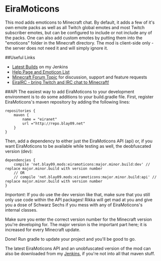 EiraMoticons
=======

This mod adds emoticons to Minecraft chat. By default, it adds a few of it's own emote packs as well as all Twitch global emotes and most Twitch subscriber emotes, but can be configured to include or not include any of the packs. One can also add custom emotes by putting them into the "emoticons" folder in the Minecraft directory. The mod is client-side only - the server does not need it and will simply ignore it.

##Useful Links
* [Latest Builds](http://jenkins.blay09.net) on my Jenkins
* [Help Page and Emoticon List](http://blay09.net/?page_id=347)
* [Minecraft Forum Topic](http://www.minecraftforum.net/forums/mapping-and-modding/minecraft-mods/2433229-eiramoticons-emoticons-in-minecraft-supports) for discussion, support and feature requests 
* [EiraIRC - bring Twitch and IRC chat to Minecraft!](http://minecraft.curseforge.com/mc-mods/68420-eirairc)

##API
The easiest way to add EiraMoticons to your development environment is to do some additions to your build.gradle file. First, register EiraMoticons's maven repository by adding the following lines:

```
repositories {
    maven {
        name = "eiranet"
        url ="http://repo.blay09.net"
    }
}
```

Then, add a dependency to either just the EiraMoticons API (api) or, if you want EiraMoticons to be available while testing as well, the deobfuscated version (dev):

```
dependencies {
    compile 'net.blay09.mods:eiramoticons:major.minor.build:dev' // replace major.minor.build with version number
    // OR
    // compile 'net.blay09.mods:eiramoticons:major.minor.build:api' // replace major.minor.build with version number
}
```

*Important*: If you do use the dev version like that, make sure that you still only use code within the API packages! Rikka will get mad at you and give you a dose of Schwarz Sechs if you mess with any of EiraMoticons's internal classes.

Make sure you enter the correct version number for the Minecraft version you're developing for. The major version is the important part here; it is increased for every Minecraft update.

Done! Run gradle to update your project and you'll be good to go.

The latest EiraMoticons API and an unobfuscated version of the mod can also be downloaded from my [Jenkins](http://jenkins.blay09.net), if you're not into all that maven stuff.